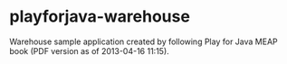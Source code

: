playforjava-warehouse
=====================

Warehouse sample application created by following Play for Java MEAP book (PDF version as of 2013-04-16 11:15).
